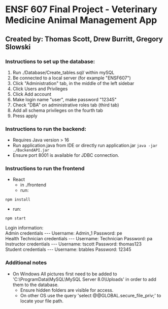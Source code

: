 # ENSF 607 Final Project - Veterinary Medicine Animal Management App
## Created by: Thomas Scott, Drew Burritt, Gregory Slowski

### Instructions to set up the database: 
1. Run ./Database/Create_tables.sql/ within mySQL
2. Be connected to a local server (for example "ENSF607")
3. Click "Administration" tab, in the middle of the left sidebar
4. Click Users and Privileges
5. Click Add account
6. Make login name "user", make password "12345"
7. Check "DBA" on administrative roles tab (third tab)
8. Add all schema privileges on the fourth tab
9. Press apply

### Instructions to run the backend:
- Requires Java version > 16
- Run application.java from IDE or directly run application.jar
`java -jar ./BackendAPI.jar`
- Ensure port 8001 is available for JDBC connection.

### Instructions to run the frontend
- React
    -   in ./frontend
    -   run:

`npm install`

-   run:

`npm start`  

Login information:  
Admin credentials ---                       Username: Admin_1       Password: pe  
Health Technician credentials ---           Username: Technician    Password: pa  
Instructor credentials ---                  Username: tscott        Password: thomas123  
Student credentials ---                     Username: btables       Password: 12345  


### Additional notes

- On Windows All pictures first need to be added to 'C:\ProgramData\MySQL\MySQL Server 8.0\Uploads\' in order to add them to the database. 
    - Ensure hidden folders are visible for access.
    - On other OS use the query 'select @@GLOBAL.secure_file_priv;' to locate your file path.
